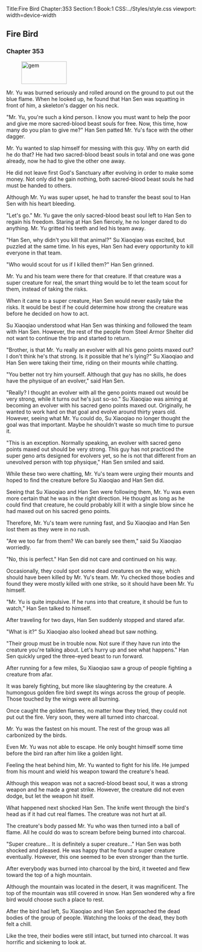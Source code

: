 Title:Fire Bird 
Chapter:353 
Section:1 
Book:1 
CSS:../Styles/style.css 
viewport: width=device-width
  
## Fire Bird
### Chapter 353 
<figure>
	<img src="../Images/gem.gif" alt="gem" id="gem" width="120" height="60" />
</figure>
  

  
  Mr. Yu was burned seriously and rolled around on the ground to put out the blue flame. When he looked up, he found that Han Sen was squatting in front of him, a skeleton's dagger on his neck.

"Mr. Yu, you're such a kind person. I know you must want to help the poor and give me more sacred-blood beast souls for free. Now, this time, how many do you plan to give me?" Han Sen patted Mr. Yu's face with the other dagger.

Mr. Yu wanted to slap himself for messing with this guy. Why on earth did he do that? He had two sacred-blood beast souls in total and one was gone already, now he had to give the other one away.

He did not leave first God's Sanctuary after evolving in order to make some money. Not only did he gain nothing, both sacred-blood beast souls he had must be handed to others.

Although Mr. Yu was super upset, he had to transfer the beast soul to Han Sen with his heart bleeding.

"Let's go." Mr. Yu gave the only sacred-blood beast soul left to Han Sen to regain his freedom. Staring at Han Sen fiercely, he no longer dared to do anything. Mr. Yu gritted his teeth and led his team away.

"Han Sen, why didn't you kill that animal?" Su Xiaoqiao was excited, but puzzled at the same time. In his eyes, Han Sen had every opportunity to kill everyone in that team.

"Who would scout for us if I killed them?" Han Sen grinned.

Mr. Yu and his team were there for that creature. If that creature was a super creature for real, the smart thing would be to let the team scout for them, instead of taking the risks.

When it came to a super creature, Han Sen would never easily take the risks. It would be best if he could determine how strong the creature was before he decided on how to act.

Su Xiaoqiao understood what Han Sen was thinking and followed the team with Han Sen. However, the rest of the people from Steel Armor Shelter did not want to continue the trip and started to return.

"Brother, is that Mr. Yu really an evolver with all his geno points maxed out? I don't think he's that strong. Is it possible that he's lying?" Su Xiaoqiao and Han Sen were taking their time, riding on their mounts while chatting.

"You better not try him yourself. Although that guy has no skills, he does have the physique of an evolver," said Han Sen.

"Really? I thought an evolver with all the geno points maxed out would be very strong, while it turns out he's just so-so." Su Xiaoqiao was aiming at becoming an evolver with his sacred geno points maxed out. Originally, he wanted to work hard on that goal and evolve around thirty years old. However, seeing what Mr. Yu could do, Su Xiaoqiao no longer thought the goal was that important. Maybe he shouldn't waste so much time to pursue it.

"This is an exception. Normally speaking, an evolver with sacred geno points maxed out should be very strong. This guy has not practiced the super geno arts designed for evolvers yet, so he is not that different from an unevolved person with top physique," Han Sen smiled and said.

While these two were chatting, Mr. Yu's team were urging their mounts and hoped to find the creature before Su Xiaoqiao and Han Sen did.

Seeing that Su Xiaoqiao and Han Sen were following them, Mr. Yu was even more certain that he was in the right direction. He thought as long as he could find that creature, he could probably kill it with a single blow since he had maxed out on his sacred geno points.

Therefore, Mr. Yu's team were running fast, and Su Xiaoqiao and Han Sen lost them as they were in no rush.

"Are we too far from them? We can barely see them," said Su Xiaoqiao worriedly.

"No, this is perfect." Han Sen did not care and continued on his way.

Occasionally, they could spot some dead creatures on the way, which should have been killed by Mr. Yu's team. Mr. Yu checked those bodies and found they were mostly killed with one strike, so it should have been Mr. Yu himself.

"Mr. Yu is quite impulsive. If he runs into that creature, it should be fun to watch," Han Sen talked to himself.

After traveling for two days, Han Sen suddenly stopped and stared afar.

"What is it?" Su Xiaoqiao also looked ahead but saw nothing.

"Their group must be in trouble now. Not sure if they have run into the creature you're talking about. Let's hurry up and see what happens." Han Sen quickly urged the three-eyed beast to run forward.

After running for a few miles, Su Xiaoqiao saw a group of people fighting a creature from afar.

It was barely fighting, but more like slaughtering by the creature. A humongous golden fire bird swept its wings across the group of people. Those touched by the wings were all burning.

Once caught the golden flames, no matter how they tried, they could not put out the fire. Very soon, they were all turned into charcoal.

Mr. Yu was the fastest on his mount. The rest of the group was all carbonized by the birds.

Even Mr. Yu was not able to escape. He only bought himself some time before the bird ran after him like a golden light.

Feeling the heat behind him, Mr. Yu wanted to fight for his life. He jumped from his mount and wield his weapon toward the creature's head.

Although this weapon was not a sacred-blood beast soul, it was a strong weapon and he made a great strike. However, the creature did not even dodge, but let the weapon hit itself.

What happened next shocked Han Sen. The knife went through the bird's head as if it had cut real flames. The creature was not hurt at all.

The creature's body passed Mr. Yu who was then turned into a ball of flame. All he could do was to scream before being burned into charcoal.

"Super creature… It is definitely a super creature…" Han Sen was both shocked and pleased. He was happy that he found a super creature eventually. However, this one seemed to be even stronger than the turtle.

After everybody was burned into charcoal by the bird, it tweeted and flew toward the top of a high mountain.

Although the mountain was located in the desert, it was magnificent. The top of the mountain was still covered in snow. Han Sen wondered why a fire bird would choose such a place to rest.

After the bird had left, Su Xiaoqiao and Han Sen approached the dead bodies of the group of people. Watching the looks of the dead, they both felt a chill.

Like the tree, their bodies were still intact, but turned into charcoal. It was horrific and sickening to look at.
